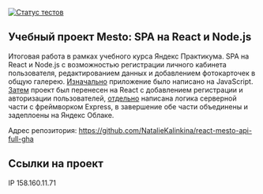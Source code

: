 [![Статус тестов](../../actions/workflows/tests.yml/badge.svg)](../../actions/workflows/tests.yml)

## Учебный проект Mesto: SPA на React и Node.js
Итоговая работа в рамках учебного курса Яндекс Практикума. SPA на React и Node.js с возможностью регистрации личного кабинета пользователя, редактированием данных и добавлением фотокарточек в общую галерею.
[Изначально](https://github.com/NatalieKalinkina/mesto) приложение было написано на JavaScript. [Затем](https://github.com/NatalieKalinkina/react-mesto-auth) проект был перенесен на React с добавлением регистрации и авторизации пользователей, [отдельно](https://github.com/NatalieKalinkina/express-mesto-gha) написана логика серверной части с фреймворком Express, в завершение обе части объединены и задеплоены на Яндекс Облаке.
  
Адрес репозитория: https://github.com/NatalieKalinkina/react-mesto-api-full-gha

## Ссылки на проект

IP 158.160.11.71


